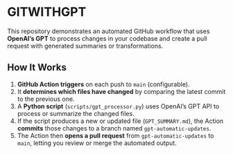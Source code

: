 # GITWITHGPT
This repository demonstrates an automated GitHub workflow that uses **OpenAI’s GPT** to process changes in your codebase and create a pull request with generated summaries or transformations.

## How It Works

1. **GitHub Action triggers** on each push to `main` (configurable).
2. It **determines which files have changed** by comparing the latest commit to the previous one.
3. A **Python script** (`scripts/gpt_processor.py`) uses OpenAI’s GPT API to process or summarize the changed files.
4. If the script produces a new or updated file (`GPT_SUMMARY.md`), the Action **commits** those changes to a branch named `gpt-automatic-updates`.
5. The Action then **opens a pull request** from `gpt-automatic-updates` to `main`, letting you review or merge the automated output.
